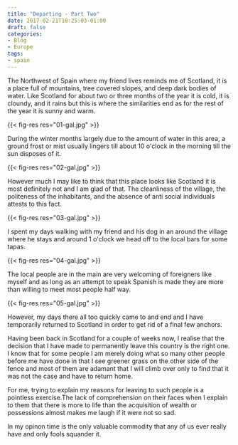 ```yaml
---
title: "Departing - Part Two"
date: 2017-02-21T10:25:03-01:00
draft: false
categories:
- Blog
- Europe
tags:
- spain
---
```


The Northwest of Spain where my friend lives reminds me of Scotland, it is a place full of mountains, tree covered slopes, and deep dark bodies of water. Like Scotland for about two or three months of the year it is cold, it is cloundy, and it rains but this is where the similarities end as for the rest of the year it is sunny and warm.

{{< fig-res res="01-gal.jpg" >}}

<!--more-->

 During the winter months largely due to the amount of water in this area, a ground frost or mist usually lingers till about 10 o'clock in the morning till the sun disposes of it.

 {{< fig-res res="02-gal.jpg" >}}

 However much I may like to think that this place looks like Scotland it is most definitely not and I am glad of that. The cleanliness of the village, the politeness of the inhabitants, and the absence of anti social individuals attests to this fact.

{{< fig-res res="03-gal.jpg" >}}

I spent my days walking with my friend and his dog in an around the village where he stays and around 1 o'clock we head off to the local bars for some tapas.

{{< fig-res res="04-gal.jpg" >}}

The local people are in the main are very welcoming of foreigners like myself and as long as an attempt to speak Spanish is made they are more than willing to meet most people half way.

{{< fig-res res="05-gal.jpg" >}}

However, my days there all too quickly came to and end and I have temporarily returned to Scotland in order to get rid of a final few anchors. 

Having been back in Scotland for a couple of weeks now, I realise that the decision that I have made to permanently leave this country is the right one. I know that for some people I am merely doing what so many other people before me have done in that I see greener grass on the other side of the fence and most of them are adamant that I will climb over only to find that it was not the case and have to return home.

For me, trying to explain my reasons for leaving to such people is a pointless exercise.The lack of comprehension on their faces when I explain to them that there is more to life than the acquisition of wealth or possessions almost makes me laugh if it were not so sad.

In my opinon time is the only valuable commodity that any of us ever really have and only fools squander it.